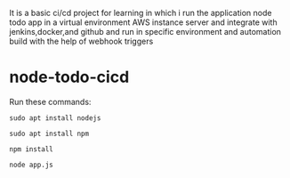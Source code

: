 It is a basic ci/cd project for learning in which i run the application node todo app in a virtual environment AWS instance server and integrate with jenkins,docker,and github and run in specific environment and automation build with the help of webhook triggers  



# node-todo-cicd

Run these commands:


`sudo apt install nodejs`


`sudo apt install npm`


`npm install`

`node app.js`

